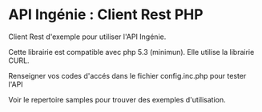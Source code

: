 # API Ingénie : Client Rest PHP

Client Rest d'exemple pour utiliser l'API Ingénie.

Cette librairie est compatible avec php 5.3 (minimun). Elle utilise la librairie CURL.

Renseigner vos codes d'accés dans le fichier config.inc.php pour tester l'API

Voir le repertoire samples pour trouver des exemples d'utilisation.

